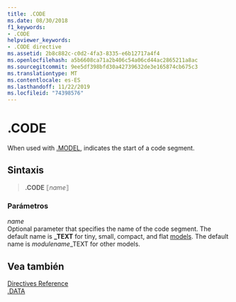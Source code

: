 ```yaml
---
title: .CODE
ms.date: 08/30/2018
f1_keywords:
- .CODE
helpviewer_keywords:
- .CODE directive
ms.assetid: 2b8c882c-c0d2-4fa3-8335-e6b12717a4f4
ms.openlocfilehash: a5b6608ca71a2b406c54a06cd44ac2865211a8ac
ms.sourcegitcommit: 9ee5df398bfd30a42739632de3e165874cb675c3
ms.translationtype: MT
ms.contentlocale: es-ES
ms.lasthandoff: 11/22/2019
ms.locfileid: "74398576"
---
```

# <a name="code"></a>.CODE

When used with [.MODEL](../../assembler/masm/dot-model.md), indicates the start of a code segment.

## <a name="syntax"></a>Sintaxis

> **.CODE** ⟦*name*⟧

### <a name="parameters"></a>Parámetros

*name*\
Optional parameter that specifies the name of the code segment. The default name is **_TEXT** for tiny, small, compact, and flat [models](../../assembler/masm/dot-model.md). The default name is *modulename*_TEXT for other models.

## <a name="see-also"></a>Vea también

[Directives Reference](../../assembler/masm/directives-reference.md)\
[.DATA](../../assembler/masm/dot-data.md)
